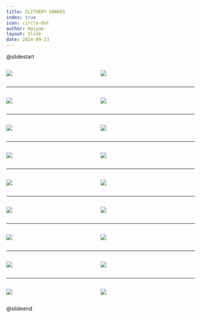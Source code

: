 ```yaml
---
title: SLITHERY SNAKES
index: true
icon: circle-dot
author: Haiyue
layout: Slide
date: 2024-09-23
---
```

 
@slidestart

<div style="display:flex">
<div style="flex:1">

![](/reading/english/Level-Q/SLITHERY%20SNAKES/001.webp)
</div>
<div style="flex:1">

![](/reading/english/Level-Q/SLITHERY%20SNAKES/002.webp)
</div>
</div>

---

<div style="display:flex">
<div style="flex:1">

![](/reading/english/Level-Q/SLITHERY%20SNAKES/003.webp)
</div>
<div style="flex:1">

![](/reading/english/Level-Q/SLITHERY%20SNAKES/004.webp)
</div>
</div>

---

<div style="display:flex">
<div style="flex:1">

![](/reading/english/Level-Q/SLITHERY%20SNAKES/005.webp)
</div>
<div style="flex:1">

![](/reading/english/Level-Q/SLITHERY%20SNAKES/006.webp)
</div>
</div>

---

<div style="display:flex">
<div style="flex:1">

![](/reading/english/Level-Q/SLITHERY%20SNAKES/007.webp)
</div>
<div style="flex:1">

![](/reading/english/Level-Q/SLITHERY%20SNAKES/008.webp)
</div>
</div>

---

<div style="display:flex">
<div style="flex:1">

![](/reading/english/Level-Q/SLITHERY%20SNAKES/009.webp)
</div>
<div style="flex:1">

![](/reading/english/Level-Q/SLITHERY%20SNAKES/010.webp)
</div>
</div>

---

<div style="display:flex">
<div style="flex:1">

![](/reading/english/Level-Q/SLITHERY%20SNAKES/011.webp)
</div>
<div style="flex:1">

![](/reading/english/Level-Q/SLITHERY%20SNAKES/012.webp)
</div>
</div>

---

<div style="display:flex">
<div style="flex:1">

![](/reading/english/Level-Q/SLITHERY%20SNAKES/013.webp)
</div>
<div style="flex:1">

![](/reading/english/Level-Q/SLITHERY%20SNAKES/014.webp)
</div>
</div>

---

<div style="display:flex">
<div style="flex:1">

![](/reading/english/Level-Q/SLITHERY%20SNAKES/015.webp)
</div>
<div style="flex:1">

![](/reading/english/Level-Q/SLITHERY%20SNAKES/016.webp)
</div>
</div>

---

<div style="display:flex">
<div style="flex:1">

![](/reading/english/Level-Q/SLITHERY%20SNAKES/017.webp)
</div>
<div style="flex:1">

![](/reading/english/Level-Q/SLITHERY%20SNAKES/018.webp)
</div>
</div>

@slideend